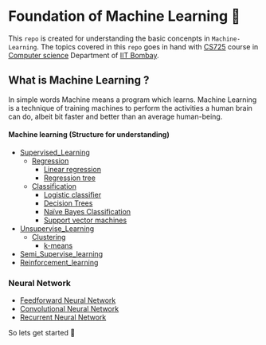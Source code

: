 # Foundation of Machine Learning :memo:

This `repo` is created for understanding the basic concenpts in `Machine-Learning`. The topics covered in this `repo` goes in hand with [CS725](https://www.cse.iitb.ac.in/~sunita/cs725/) course in [Computer science](https://www.cse.iitb.ac.in/) Department of [IIT Bombay](http://iitb.ac.in/).


## What is Machine Learning ?
In simple words Machine means a program which learns.
Machine Learning is a technique of training machines to perform the activities a human brain can do, albeit bit faster and better than an average human-being.

#### Machine learning (Structure for understanding)

- [Supervised_Learning](./Supervised-Learning/)
    - [Regression](./Supervised-Learning/Regression)
        - [Linear regression]()
        - [Regression tree]()
    - [Classification](./Supervised-Learning/Classification)
        - [Logistic classifier]()
        - [Decision Trees]()
        - [Naïve Bayes Classification]()
        - [Support vector machines]()
- [Unsupervise_Learning](./)
    - [Clustering]()
        - [k-means]()
- [Semi_Supervise_learning](./)
- [Reinforcement_learning](./)

### Neural Network
- [Feedforward Neural Network]()
- [Convolutional Neural Network]()
- [Recurrent Neural Network]()

So lets get started :rocket: 